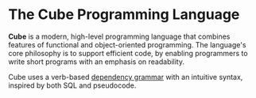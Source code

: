 # The Cube Programming Language

**Cube** is a modern, high-level programming language that combines features of functional and object-oriented programming. The language's core philosophy is to support efficient code, by enabling programmers to write short programs with an emphasis on readability.

Cube uses a verb-based [dependency grammar](https://en.wikipedia.org/wiki/Dependency_grammar) with an intuitive syntax, inspired by both SQL and pseudocode.
